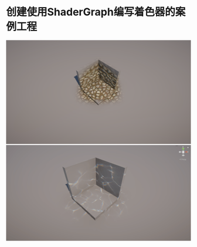 # 创建使用ShaderGraph编写着色器的案例工程

![三面映射贴花](ShootImage/Decal_01.png)
![焦散贴花](ShootImage/DecalCaustics.gif)
 
